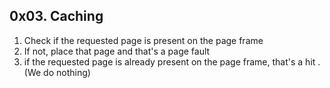 ## 0x03. Caching

1. Check if the requested page is present on the page frame
2. If not, place that page and that's a page fault
3. if the requested page is already present on the page frame, that's a hit .(We do nothing)

